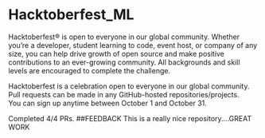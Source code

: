# Hacktoberfest_ML

Hacktoberfest® is open to everyone in our global community. Whether you’re a developer, student learning to code, event host, or company of any size, you can help drive growth of open source and make positive contributions to an ever-growing community. All backgrounds and skill levels are encouraged to complete the challenge.  

Hacktoberfest is a celebration open to everyone in our global community.  
Pull requests can be made in any GitHub-hosted repositories/projects.  
You can sign up anytime between October 1 and October 31.  

Completed 4/4 PRs.
##FEEDBACK
This is a really nice repository....GREAT WORK
